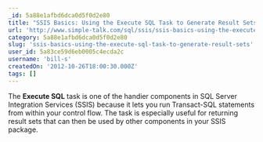 ```yaml
---
_id: 5a88e1afbd6dca0d5f0d2e80
title: "SSIS Basics: Using the Execute SQL Task to Generate Result Sets"
url: 'http://www.simple-talk.com/sql/ssis/ssis-basics-using-the-execute-sql-task-to-generate-result-sets/'
category: 5a88e1afbd6dca0d5f0d2e80
slug: 'ssis-basics-using-the-execute-sql-task-to-generate-result-sets'
user_id: 5a83ce59d6eb0005c4ecda2c
username: 'bill-s'
createdOn: '2012-10-26T18:00:30.000Z'
tags: []
---
```


The <strong>Execute SQL</strong> task is one of the handier components in SQL Server Integration Services (SSIS) because it lets you run Transact-SQL statements from within your control flow. The task is especially useful for returning result sets that can then be used by other components in your SSIS package.
